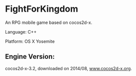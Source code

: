 # FightForKingdom
An RPG mobile game based on cocos2d-x.


Language: C++

Platform: OS X Yosemite

Engine Version:
-------------------------
cocos2d-x-3.2, downloaded on 2014/08, www.cocos2d-x.org.

